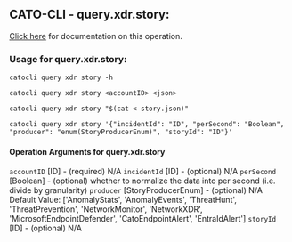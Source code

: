 
## CATO-CLI - query.xdr.story:
[Click here](https://api.catonetworks.com/documentation/#query-story) for documentation on this operation.

### Usage for query.xdr.story:

`catocli query xdr story -h`

`catocli query xdr story <accountID> <json>`

`catocli query xdr story "$(cat < story.json)"`

`catocli query xdr story '{"incidentId": "ID", "perSecond": "Boolean", "producer": "enum(StoryProducerEnum)", "storyId": "ID"}'`

#### Operation Arguments for query.xdr.story ####
`accountID` [ID] - (required) N/A 
`incidentId` [ID] - (optional) N/A 
`perSecond` [Boolean] - (optional) whether to normalize the data into per second (i.e. divide by granularity) 
`producer` [StoryProducerEnum] - (optional) N/A Default Value: ['AnomalyStats', 'AnomalyEvents', 'ThreatHunt', 'ThreatPrevention', 'NetworkMonitor', 'NetworkXDR', 'MicrosoftEndpointDefender', 'CatoEndpointAlert', 'EntraIdAlert']
`storyId` [ID] - (optional) N/A 
